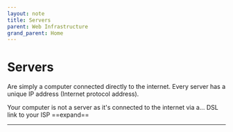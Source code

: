 ```yaml
---
layout: note
title: Servers
parent: Web Infrastructure
grand_parent: Home
---
```


# Servers

Are simply a computer connected directly to the internet. Every server has a unique IP address (Internet protocol address).

Your computer is not a server as it's connected to the internet via a... DSL link to your ISP ==expand==

---
